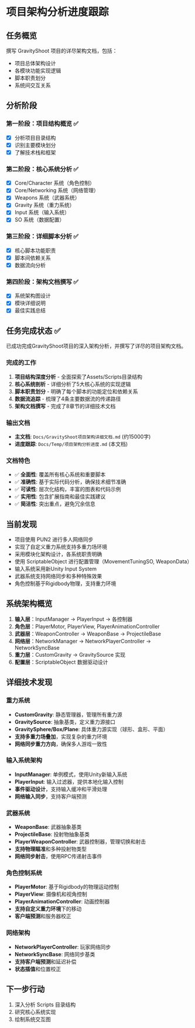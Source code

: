 # 项目架构分析进度跟踪

## 任务概览
撰写 GravityShoot 项目的详尽架构文档，包括：
- 项目总体架构设计
- 各模块功能实现逻辑
- 脚本职责划分
- 系统间交互关系

## 分析阶段

### 第一阶段：项目结构概览 ✅ 
- [x] 分析项目目录结构
- [x] 识别主要模块划分
- [x] 了解技术栈和框架

### 第二阶段：核心系统分析 ✅
- [x] Core/Character 系统（角色控制）
- [x] Core/Networking 系统（网络管理）
- [x] Weapons 系统（武器系统）
- [x] Gravity 系统（重力系统）
- [x] Input 系统（输入系统）
- [x] SO 系统（数据配置）

### 第三阶段：详细脚本分析 ✅
- [x] 核心脚本功能职责
- [x] 脚本间依赖关系
- [x] 数据流向分析

### 第四阶段：架构文档撰写 ✅
- [x] 系统架构图设计
- [x] 模块详细说明
- [x] 最佳实践总结

## 任务完成状态 ✅

已成功完成GravityShoot项目的深入架构分析，并撰写了详尽的项目架构文档。

### 完成的工作
1. **项目结构深度分析** - 全面探索了Assets/Scripts目录结构
2. **核心系统剖析** - 详细分析了5大核心系统的实现逻辑
3. **脚本职责划分** - 明确了每个脚本的功能定位和依赖关系
4. **数据流追踪** - 梳理了4条主要数据流的传递路径
5. **架构文档撰写** - 完成了8章节的详细技术文档

### 输出文档
- **主文档**: `Docs/GravityShoot项目架构详细文档.md` (约15000字)
- **进度跟踪**: `Docs/Temp/项目架构分析进度.md` (本文档)

### 文档特色
- ✅ **全面性**: 覆盖所有核心系统和重要脚本
- ✅ **准确性**: 基于实际代码分析，确保技术细节准确
- ✅ **可读性**: 层次化结构，丰富的图表和代码示例
- ✅ **实用性**: 包含扩展指南和最佳实践建议
- ✅ **简洁性**: 突出重点，避免冗余信息

## 当前发现
- 项目使用 PUN2 进行多人网络同步
- 实现了自定义重力系统支持多重力场环境
- 采用模块化架构设计，各系统职责明确
- 使用 ScriptableObject 进行配置管理（MovementTuningSO, WeaponData）
- 输入系统采用新Unity Input System
- 武器系统支持网络同步和多种特殊效果
- 角色控制基于Rigidbody物理，支持重力环境

## 系统架构概览
1. **输入层**：InputManager -> PlayerInput -> 各控制器
2. **角色层**：PlayerMotor, PlayerView, PlayerAnimationController
3. **武器层**：WeaponController -> WeaponBase -> ProjectileBase
4. **网络层**：NetworkManager -> NetworkPlayerController -> NetworkSyncBase
5. **重力层**：CustomGravity -> GravitySource 实现
6. **配置层**：ScriptableObject 数据驱动设计

## 详细技术发现

### 重力系统
- **CustomGravity**: 静态管理器，管理所有重力源
- **GravitySource**: 抽象基类，定义重力源接口
- **GravitySphere/Box/Plane**: 具体重力源实现（球形、盒形、平面）
- **支持多重力场叠加**，实现复杂的重力环境
- **网络同步重力方向**，确保多人游戏一致性

### 输入系统架构
- **InputManager**: 单例模式，使用Unity新输入系统
- **PlayerInput**: 输入过滤器，提供本地化输入控制
- **事件驱动设计**，支持输入缓冲和平滑处理
- **网络输入同步**，支持客户端预测

### 武器系统
- **WeaponBase**: 武器抽象基类
- **ProjectileBase**: 投射物抽象基类
- **PlayerWeaponController**: 武器控制器，管理切换和射击
- **支持物理瞄准**和多种投射物类型
- **网络同步射击**，使用RPC传递射击事件

### 角色控制系统
- **PlayerMotor**: 基于Rigidbody的物理运动控制
- **PlayerView**: 摄像机和视角控制
- **PlayerAnimationController**: 动画控制器
- **支持自定义重力环境**下的移动
- **客户端预测**和服务器校正

### 网络架构
- **NetworkPlayerController**: 玩家网络同步
- **NetworkSyncBase**: 网络同步基类
- **支持客户端预测**和延迟补偿
- **状态插值**和位置校正

## 下一步行动
1. 深入分析 Scripts 目录结构
2. 研究核心系统实现
3. 绘制系统交互图
